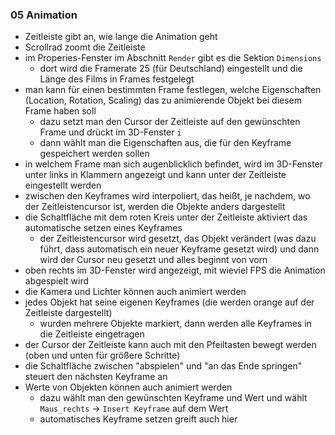 ### 05 Animation
- Zeitleiste gibt an, wie lange die Animation geht
- Scrollrad zoomt die Zeitleiste
- im Properies-Fenster im Abschnitt `Render` gibt es die Sektion `Dimensions`
  - dort wird die Framerate 25 (für Deutschland) eingestellt und die Länge des Films in Frames festgelegt
- man kann für einen bestimmten Frame festlegen, welche Eigenschaften (Location, Rotation, Scaling) das zu animierende Objekt bei diesem Frame haben soll
  - dazu setzt man den Cursor der Zeitleiste auf den gewünschten Frame und drückt im 3D-Fenster `i`
  - dann wählt man die Eigenschaften aus, die für den Keyframe gespeichert werden sollen
- in welchem Frame man sich augenblicklich befindet, wird im 3D-Fenster unter links in Klammern angezeigt und kann unter der Zeitleiste eingestellt werden
- zwischen den Keyframes wird interpoliert, das heißt, je nachdem, wo der Zeitleistencursor ist, werden die Objekte anders dargestellt
- die Schaltfläche mit dem roten Kreis unter der Zeitleiste aktiviert das automatische setzen eines Keyframes
  - der Zeitleistencursor wird gesetzt, das Objekt verändert (was dazu führt, dass automatisch ein neuer Keyframe gesetzt wird) und dann wird der Cursor neu gesetzt und alles beginnt von vorn
- oben rechts im 3D-Fenster wird angezeigt, mit wieviel FPS die Animation abgespielt wird
- die Kamera und Lichter können auch animiert werden
- jedes Objekt hat seine eigenen Keyframes (die werden orange auf der Zeitleiste dargestellt)
  - wurden mehrere Objekte markiert, dann werden alle Keyframes in die Zeitleiste eingetragen
- der Cursor der Zeitleiste kann auch mit den Pfeiltasten bewegt werden (oben und unten für größere Schritte)
- die Schaltfläche zwischen "abspielen" und "an das Ende springen" steuert den nächsten Keyframe an
- Werte von Objekten können auch animiert werden
  - dazu wählt man den gewünschten Keyframe und Wert und wählt `Maus_rechts` -> `Insert Keyframe` auf dem Wert
  - automatisches Keyframe setzen greift auch hier
